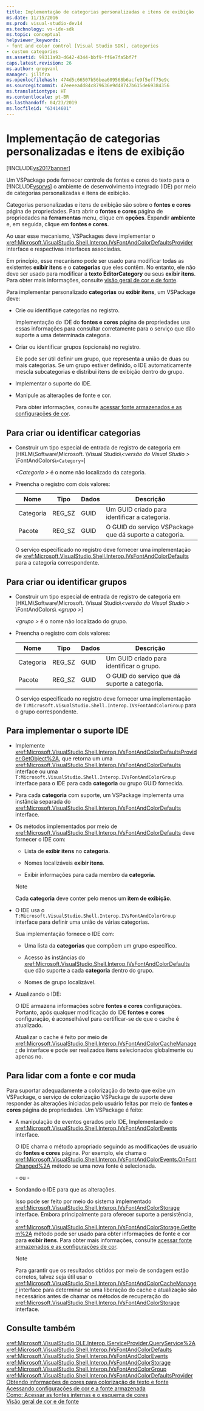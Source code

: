 ```yaml
---
title: Implementação de categorias personalizadas e itens de exibição | Microsoft Docs
ms.date: 11/15/2016
ms.prod: visual-studio-dev14
ms.technology: vs-ide-sdk
ms.topic: conceptual
helpviewer_keywords:
- font and color control [Visual Studio SDK], categories
- custom categories
ms.assetid: 99311a93-d642-4344-bbf9-ff6e7fa5bf7f
caps.latest.revision: 26
ms.author: gregvanl
manager: jillfra
ms.openlocfilehash: 474d5c66507b56bea609568b6acfe9f5eff75e9c
ms.sourcegitcommit: 47eeeeadd84c879636e9d48747b615de69384356
ms.translationtype: HT
ms.contentlocale: pt-BR
ms.lasthandoff: 04/23/2019
ms.locfileid: "63414601"
---
```

# <a name="implementing-custom-categories-and-display-items"></a>Implementação de categorias personalizadas e itens de exibição
[!INCLUDE[vs2017banner](../includes/vs2017banner.md)]

Um VSPackage pode fornecer controle de fontes e cores do texto para o [!INCLUDE[vsprvs](../includes/vsprvs-md.md)] o ambiente de desenvolvimento integrado (IDE) por meio de categorias personalizadas e itens de exibição.  
  
 Categorias personalizadas e itens de exibição são sobre o **fontes e cores** página de propriedades. Para abrir o **fontes e cores** página de propriedades na **ferramentas** menu, clique em **opções**. Expandir **ambiente** e, em seguida, clique em **fontes e cores**.  
  
 Ao usar esse mecanismo, VSPackages deve implementar o <xref:Microsoft.VisualStudio.Shell.Interop.IVsFontAndColorDefaultsProvider> interface e respectivas interfaces associadas.  
  
 Em princípio, esse mecanismo pode ser usado para modificar todas as existentes **exibir itens** e o **categorias** que eles contêm. No entanto, ele não deve ser usado para modificar a **texto EditorCategory** ou seus **exibir itens**. Para obter mais informações, consulte [visão geral de cor e de fonte](../extensibility/font-and-color-overview.md).  
  
 Para implementar personalizado **categorias** ou **exibir itens**, um VSPackage deve:  
  
- Crie ou identifique categorias no registro.  
  
   Implementação do IDE do **fontes e cores** página de propriedades usa essas informações para consultar corretamente para o serviço que dão suporte a uma determinada categoria.  
  
- Criar ou identificar grupos (opcionais) no registro.  
  
   Ele pode ser útil definir um grupo, que representa a união de duas ou mais categorias. Se um grupo estiver definido, o IDE automaticamente mescla subcategorias e distribui itens de exibição dentro do grupo.  
  
- Implementar o suporte do IDE.  
  
- Manipule as alterações de fonte e cor.  
  
  Para obter informações, consulte [acessar fonte armazenados e as configurações de cor](../extensibility/accessing-stored-font-and-color-settings.md).  
  
## <a name="to-create-or-identify-categories"></a>Para criar ou identificar categorias  
  
- Construir um tipo especial de entrada de registro de categoria em [HKLM\Software\Microsoft. \Visual Studio\\*\<versão do Visual Studio >* \FontAndColors\\`<Category>`]  
  
   *\<Categoria >* é o nome não localizado da categoria.  
  
- Preencha o registro com dois valores:  
  
  |Nome|Tipo|Dados|Descrição|  
  |----------|----------|----------|-----------------|  
  |Categoria|REG_SZ|GUID|Um GUID criado para identificar a categoria.|  
  |Pacote|REG_SZ|GUID|O GUID do serviço VSPackage que dá suporte a categoria.|  
  
  O serviço especificado no registro deve fornecer uma implementação de <xref:Microsoft.VisualStudio.Shell.Interop.IVsFontAndColorDefaults> para a categoria correspondente.  
  
## <a name="to-create-or-identify-groups"></a>Para criar ou identificar grupos  
  
- Construir um tipo especial de entrada de registro de categoria em [HKLM\Software\Microsoft. \Visual Studio\\*\<versão do Visual Studio >* \FontAndColors\\  *\<grupo >*]  
  
   *\<grupo >* é o nome não localizado do grupo.  
  
- Preencha o registro com dois valores:  
  
  |Nome|Tipo|Dados|Descrição|  
  |----------|----------|----------|-----------------|  
  |Categoria|REG_SZ|GUID|Um GUID criado para identificar o grupo.|  
  |Pacote|REG_SZ|GUID|O GUID do serviço que dá suporte a categoria.|  
  
  O serviço especificado no registro deve fornecer uma implementação de `T:Microsoft.VisualStudio.Shell.Interop.IVsFontAndColorGroup` para o grupo correspondente.  
  
## <a name="to-implement-ide-support"></a>Para implementar o suporte IDE  
  
- Implemente <xref:Microsoft.VisualStudio.Shell.Interop.IVsFontAndColorDefaultsProvider.GetObject%2A>, que retorna um uma <xref:Microsoft.VisualStudio.Shell.Interop.IVsFontAndColorDefaults> interface ou uma `T:Microsoft.VisualStudio.Shell.Interop.IVsFontAndColorGroup` interface para o IDE para cada **categoria** ou grupo GUID fornecida.  
  
- Para cada **categoria** com suporte, um VSPackage implementa uma instância separada do <xref:Microsoft.VisualStudio.Shell.Interop.IVsFontAndColorDefaults> interface.  
  
- Os métodos implementados por meio de <xref:Microsoft.VisualStudio.Shell.Interop.IVsFontAndColorDefaults> deve fornecer o IDE com:  
  
  - Lista de **exibir itens** no **categoria.**  
  
  - Nomes localizáveis **exibir itens**.  
  
  - Exibir informações para cada membro da **categoria**.  
  
  > [!NOTE]
  > Cada **categoria** deve conter pelo menos um **item de exibição**.  
  
- O IDE usa o `T:Microsoft.VisualStudio.Shell.Interop.IVsFontAndColorGroup` interface para definir uma união de várias categorias.  
  
   Sua implementação fornece o IDE com:  
  
  - Uma lista da **categorias** que compõem um grupo específico.  
  
  - Acesso às instâncias do <xref:Microsoft.VisualStudio.Shell.Interop.IVsFontAndColorDefaults> que dão suporte a cada **categoria** dentro do grupo.  
  
  - Nomes de grupo localizável.  
  
- Atualizando o IDE:  
  
   O IDE armazena informações sobre **fontes e cores** configurações. Portanto, após qualquer modificação do IDE **fontes e cores** configuração, é aconselhável para certificar-se de que o cache é atualizado.  
  
  Atualizar o cache é feito por meio de <xref:Microsoft.VisualStudio.Shell.Interop.IVsFontAndColorCacheManager> de interface e pode ser realizados itens selecionados globalmente ou apenas no.  
  
## <a name="to-handle-font-and-color-changes"></a>Para lidar com a fonte e cor muda  
 Para suportar adequadamente a colorização do texto que exibe um VSPackage, o serviço de colorização VSPackage de suporte deve responder às alterações iniciadas pelo usuário feitas por meio de **fontes e cores** página de propriedades. Um VSPackage é feito:  
  
- A manipulação de eventos gerados pelo IDE, Implementando o <xref:Microsoft.VisualStudio.Shell.Interop.IVsFontAndColorEvents> interface.  
  
     O IDE chama o método apropriado seguindo as modificações de usuário do **fontes e cores** página. Por exemplo, ele chama o <xref:Microsoft.VisualStudio.Shell.Interop.IVsFontAndColorEvents.OnFontChanged%2A> método se uma nova fonte é selecionada.  
  
     - ou -  
  
- Sondando o IDE para que as alterações.  
  
     Isso pode ser feito por meio do sistema implementado <xref:Microsoft.VisualStudio.Shell.Interop.IVsFontAndColorStorage> interface. Embora principalmente para oferecer suporte a persistência, o <xref:Microsoft.VisualStudio.Shell.Interop.IVsFontAndColorStorage.GetItem%2A> método pode ser usado para obter informações de fonte e cor para **exibir itens**. Para obter mais informações, consulte [acessar fonte armazenados e as configurações de cor](../extensibility/accessing-stored-font-and-color-settings.md).  
  
    > [!NOTE]
    > Para garantir que os resultados obtidos por meio de sondagem estão corretos, talvez seja útil usar o <xref:Microsoft.VisualStudio.Shell.Interop.IVsFontAndColorCacheManager> interface para determinar se uma liberação do cache e atualização são necessários antes de chamar os métodos de recuperação do <xref:Microsoft.VisualStudio.Shell.Interop.IVsFontAndColorStorage> interface.  
  
## <a name="see-also"></a>Consulte também  
 <xref:Microsoft.VisualStudio.OLE.Interop.IServiceProvider.QueryService%2A>   
 <xref:Microsoft.VisualStudio.Shell.Interop.IVsFontAndColorDefaults>   
 <xref:Microsoft.VisualStudio.Shell.Interop.IVsFontAndColorEvents>   
 <xref:Microsoft.VisualStudio.Shell.Interop.IVsFontAndColorStorage>   
 <xref:Microsoft.VisualStudio.Shell.Interop.IVsFontAndColorGroup>   
 <xref:Microsoft.VisualStudio.Shell.Interop.IVsFontAndColorDefaultsProvider>   
 [Obtendo informações de cores para colorização de texto e fonte](../extensibility/getting-font-and-color-information-for-text-colorization.md)   
 [Acessando configurações de cor e a fonte armazenada](../extensibility/accessing-stored-font-and-color-settings.md)   
 [Como: Acessar as fontes internas e o esquema de cores](../extensibility/how-to-access-the-built-in-fonts-and-color-scheme.md)   
 [Visão geral de cor e de fonte](../extensibility/font-and-color-overview.md)
